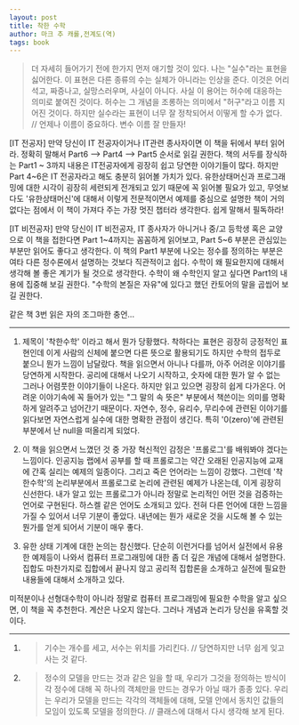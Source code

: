 ```yaml
---
layout: post
title: 착한 수학
author: 마크 추 캐롤,전계도(역)
tags: book
---
```


> 더 자세히 들어가기 전에 한가지 먼저 애기할 것이 있다. 나는 "실수"라는 표현을 싫어한다. 이 표현은 다른 종류의 수는 실체가 아니라는 인상을 준다. 이것은 어리석고, 짜증나고, 실망스러우며, 사실이 아니다. 사실 이 용어는 허수에 대응하는 의미로 붙여진 것이다. 허수는 그 개념을 조롱하는 의미에서 "허구"라고 이름 지어진 것이다. 하지만 실수라는 표현이 너무 잘 정착되어서 이떻게 할 수가 없다. // 언제나 이름이 중요하다. 변수 이름 잘 만들자!

[IT 전공자] 만약 당신이 IT 전공자이거나 IT관련 종사자이면 이 책을 뒤에서 부터 읽어라. 정확히 말해서 Part6 --> Part4 --> Part5 순서로 읽길 권한다. 책의 서두를 장식하는 Part1 ~ 3까지 내용은 IT전공자에게 굉장히 쉽고 당연한 이야기들이 많다. 하지만 Part 4~6은 IT 전공자라고 해도 충분히 읽어볼 가치가 있다. 유한상태머신과 프로그래밍에 대한 시각이 굉장히 세련되게 전개되고 있기 때문에 꼭 읽어볼 필요가 있고, 무엇보다도 '유한상태머신'에 대해서 이렇게 전문적이면서 예제를 중심으로 설명한 책이 거의 없다는 점에서 이 책이 가져다 주는 가장 멋진 챕터라 생각한다. 쉽게 말해서 필독하라!

[IT 비전공자] 만약 당신이 IT 비전공자, IT 종사자가 아니거나 중/고 등학생 혹은 교양으로 이 책을 접한다면 Part 1~4까지는 꼼꼼하게 읽어보고, Part 5~6 부분은 관심있는 부분만 읽어도 좋다고 생각한다. 이 책의 Part1 부분에 나오는 정수를 정의하는 부분은 여타 다른 정수론에서 설명하는 것보다 직관적이고 쉽다. 수학이 왜 필요한지에 대해서 생각해 볼 좋은 계기가 될 것으로 생각한다. 수학이 왜 수학인지 알고 싶다면 Part1의 내용에 집중해 보길 권한다. "수학의 본질은 자유"에 있다고 했던 칸토어의 말을 곱씹어 보길 권한다.

같은 책 3번 읽은 자의 조그마한 충언...

---

1. 제목이 '착한수학' 이라고 해서 뭔가 당황했다. 착하다는 표현은 굉장히 긍정적인 표현인데 이게 사람의 신체에 붙으면 다른 뜻으로 활용되기도 하지만 수학의 접두로 붙으니 뭔가 느낌이 남달랐다. 책을 읽으면서 아니나 다를까, 아주 어려운 이야기를 당연하게 시작한다. 공리에 대해서 나오기 시작하고, 숫자에 대한 뭔가 알 수 없는 그러나 어렴풋한 이야기들이 나온다. 하지만 읽고 있으면 굉장히 쉽게 다가온다. 어려운 이야기속에 꼭 들어가 있는 "그 말의 속 뜻은" 부분에서 책쓴이는 의미를 명확하게 알려주고 넘어간기 때문이다. 자연수, 정수, 유리수, 무리수에 관련된 이야기를 읽다보면 자연스럽게 실수에 대한 명확한 관점이 생긴다. 특히 '0(zero)'에 관련된 부분에서 난 null을 떠올리게 되었다.

2. 이 책을 읽으면서 느꼈던 것 중 가장 혁신적인 감정은 '프롤로그'를 배워봐야 겠다는 느낌이다. 인공지능 랩에서 공부를 할 때 프롤로그는 약간 오래된 인공지능에 교재에 간혹 실리는 예제의 일종이다. 그리고 죽은 언어라는 느낌이 강했다. 그런데 '착한수학'의 논리부분에서 프롤로그로 논리에 관련된 예제가 나온는데, 이게 굉장히 신선한다. 내가 알고 있는 프롤로그가 아니라 정말로 논리적인 어떤 것을 검증하는 언어로 구현된다. 하스켈 같은 언어도 소개되고 있다. 전혀 다른 언어에 대한 느낌을 가질 수 있어서 너무 기분이 좋았다. 내년에는 뭔가 새로운 것을 시도해 볼 수 있는 뭔가를 얻게 되어서 기분이 매우 좋다.

3. 유한 상태 기계에 대한 논의는 참신했다. 단순히 이런거다를 넘어서 실전에서 유용한 예제등이 나와서 컴퓨터 프로그래밍에 대한 좀 더 깊은 개념에 대해서 설명한다. 집합도 마찬가지로 집합에서 끝나지 않고 공리적 집합론을 소개하고 실전에 필요한 내용들에 대해서 소개하고 있다.

미적분이나 선형대수학이 아니라 정말로 컴퓨터 프로그래밍에 필요한 수학을 알고 싶으면, 이 책을 꼭 추천한다. 계산은 나오지 않는다. 그러나 개념과 논리가 당신을 유혹할 것이다. 

- - -

1. > 기수는 개수를 세고, 서수는 위치를 가리킨다. // 당연하지만 너무 쉽게 잊고 사는 것 같다.

2. > 정수의 모델을 만드는 것과 같은 일을 할 때, 우리가 그것을 정의하는 방식이 각 정수에 대해 꼭 하나의 객체만을 만드는 경우가 아닐 때가 종종 있다. 우리는 우리가 모델을 만드는 각각의 객체들에 대해, 모델 안에서 동치인 값들의 모임이 있도록 모델을 정의한다. // 클래스에 대해서 다시 생각해 보게 된다.